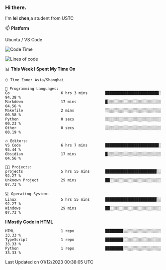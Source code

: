 ### Hi there.
I'm **lei chen**,a student from USTC

📫 **Platform**

Ubuntu / VS Code

<!--START_SECTION:waka-->
![Code Time](http://img.shields.io/badge/Code%20Time-136%20hrs%202%20mins-blue)

![Lines of code](https://img.shields.io/badge/From%20Hello%20World%20I%27ve%20Written-12.0%20thousand%20lines%20of%20code-blue)

📊 **This Week I Spent My Time On** 

```text
🕑︎ Time Zone: Asia/Shanghai

💬 Programming Languages: 
Go                       6 hrs 3 mins        ████████████████████████░   94.38 % 
Markdown                 17 mins             █░░░░░░░░░░░░░░░░░░░░░░░░   04.56 % 
Makefile                 2 mins              ░░░░░░░░░░░░░░░░░░░░░░░░░   00.58 % 
Python                   0 secs              ░░░░░░░░░░░░░░░░░░░░░░░░░   00.23 % 
Other                    0 secs              ░░░░░░░░░░░░░░░░░░░░░░░░░   00.19 % 

🔥 Editors: 
VS Code                  6 hrs 7 mins        ████████████████████████░   95.44 % 
Obsidian                 17 mins             █░░░░░░░░░░░░░░░░░░░░░░░░   04.56 % 

🐱‍💻 Projects: 
projects                 5 hrs 55 mins       ███████████████████████░░   92.27 % 
Unknown Project          29 mins             ██░░░░░░░░░░░░░░░░░░░░░░░   07.73 % 

💻 Operating System: 
Linux                    5 hrs 55 mins       ███████████████████████░░   92.27 % 
Windows                  29 mins             ██░░░░░░░░░░░░░░░░░░░░░░░   07.73 % 
```

**I Mostly Code in HTML** 

```text
HTML                     1 repo              ████████░░░░░░░░░░░░░░░░░   33.33 % 
TypeScript               1 repo              ████████░░░░░░░░░░░░░░░░░   33.33 % 
Python                   1 repo              ████████░░░░░░░░░░░░░░░░░   33.33 % 
```




 Last Updated on 01/12/2023 00:38:05 UTC
<!--END_SECTION:waka-->
